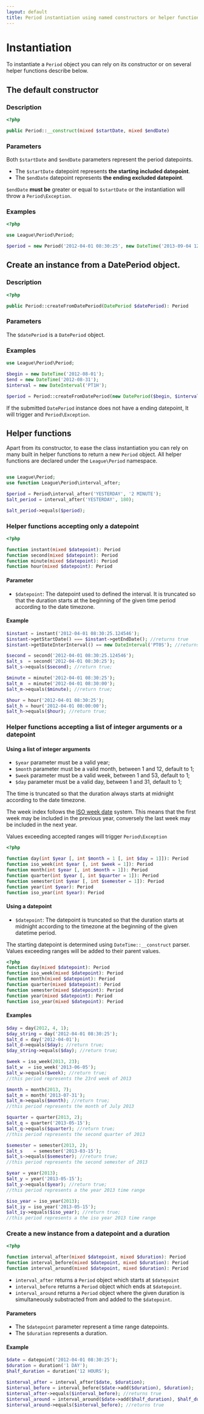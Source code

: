 ```yaml
---
layout: default
title: Period instantiation using named constructors or helper functions
---
```


# Instantiation

To instantiate a `Period` object you can rely on its constructor or on several helper functions describe below.

## The default constructor

### Description

~~~php
<?php

public Period::__construct(mixed $startDate, mixed $endDate)
~~~

### Parameters

Both `$startDate` and `$endDate` parameters represent the period datepoints.

- The `$startDate` datepoint represents **the starting included datepoint**.
- The `$endDate` datepoint represents **the ending excluded datepoint**.

`$endDate` **must be** greater or equal to `$startDate` or the instantiation will throw a `Period\Exception`.

### Examples

~~~php
<?php

use League\Period\Period;

$period = new Period('2012-04-01 08:30:25', new DateTime('2013-09-04 12:35:21'));
~~~

## Create an instance from a DatePeriod object.

### Description

~~~php
<?php

public Period::createFromDatePeriod(DatePeriod $datePeriod): Period
~~~

### Parameters

The `$datePeriod` is a `DatePeriod` object.

### Examples

~~~php
use League\Period\Period;

$begin = new DateTime('2012-08-01');
$end = new DateTime('2012-08-31');
$interval = new DateInterval('PT1H');

$period = Period::createFromDatePeriod(new DatePeriod($begin, $interval, $end));
~~~

<p class="message-warning">If the submitted <code>DatePeriod</code> instance does not have a ending datepoint, It will trigger and <code>Period\Exception</code>.</p>


## Helper functions

Apart from its constructor, to ease the class instantiation you can rely on many built in helper functions to return a new `Period` object. All helper functions are declared under the `League\Period` namespace.

~~~php

use League\Period;
use function League\Period\interval_after;

$period = Period\interval_after('YESTERDAY', '2 MINUTE');
$alt_period = interval_after('YESTERDAY', 180);

$alt_period->equals($period);
~~~

### Helper functions accepting only a datepoint

~~~php
<?php

function instant(mixed $datepoint): Period
function second(mixed $datepoint): Period
function minute(mixed $datepoint): Period
function hour(mixed $datepoint): Period
~~~

#### Parameter

- `$datepoint`: The datepoint used to defined the interval. It is truncated so that the duration starts at the beginning of the given time period according to the date timezone.

#### Example

~~~php
$instant = instant('2012-04-01 08:30:25.124546');
$instant->getStartDate() === $instant->getEndDate(); //returns true
$instant->getDateInterInterval() == new DateInterval('PT0S'); //returns true

$second = second('2012-04-01 08:30:25.124546');
$alt_s  = second('2012-04-01 08:30:25');
$alt_s->equals($second); //return true;

$minute = minute('2012-04-01 08:30:25');
$alt_m  = minute('2012-04-01 08:30:00');
$alt_m->equals($minute); //return true;

$hour = hour('2012-04-01 08:30:25');
$alt_h = hour('2012-04-01 08:00:00');
$alt_h->equals($hour); //return true;
~~~

### Helper functions accepting a list of integer arguments or a datepoint

#### Using a list of integer arguments

- `$year` parameter must be a valid year;
- `$month` parameter must be a valid month, between 1 and 12, default to 1;
- `$week` parameter must be a valid week, between 1 and 53, default to 1;
- `$day` parameter must be a valid day, between 1 and 31, default to 1;

The time is truncated so that the duration always starts at midnight according to the date timezone.

<p class="message-notice">The week index follows the <a href="https://en.wikipedia.org/wiki/ISO_week_date" target="_blank">ISO week date</a> system. This means that the first week may be included in the previous year, conversely the last week may be included in the next year.</p>

<p class="message-warning">Values exceeding accepted ranges will trigger <code>Period\Exception</code></p>

~~~php
<?php

function day(int $year [, int $month = 1 [, int $day = 1]]): Period
function iso_week(int $year [, int $week = 1]): Period
function month(int $year [, int $month = 1]): Period
function quarter(int $year [, int $quarter = 1]): Period
function semester(int $year [, int $semester = 1]): Period
function year(int $year): Period
function iso_year(int $year): Period
~~~

#### Using a datepoint

- `$datepoint`: The datepoint is truncated so that the duration starts at midnight according to the timezone at the beginning of the given datetime period.

<p class="message-warning">The starting datepoint is determined using <code>DateTime::__construct</code> parser. Values exceeding ranges will be added to their parent values.</p>

~~~php
<?php
function day(mixed $datepoint): Period
function iso_week(mixed $datepoint): Period
function month(mixed $datepoint): Period
function quarter(mixed $datepoint): Period
function semester(mixed $datepoint): Period
function year(mixed $datepoint): Period
function iso_year(mixed $datepoint): Period
~~~

#### Examples

~~~php
$day = day(2012, 4, 1);
$day_string = day('2012-04-01 08:30:25');
$alt_d = day('2012-04-01');
$alt_d->equals($day); //return true;
$day_string->equals($day); //return true;

$week = iso_week(2013, 23);
$alt_w  = iso_week('2013-06-05');
$alt_w->equals($week); //return true;
//this period represents the 23rd week of 2013

$month = month(2013, 7);
$alt_m = month('2013-07-31');
$alt_m->equals($month); //return true;
//this period represents the month of July 2013

$quarter = quarter(2013, 2);
$alt_q = quarter('2013-05-15');
$alt_q->equals($quarter); //return true;
//this period represents the second quarter of 2013

$semester = semester(2013, 2);
$alt_s    = semester('2013-03-15');
$alt_s->equals($semester); //return true;
//this period represents the second semester of 2013

$year = year(2013);
$alt_y = year('2013-05-15');
$alt_y->equals($year); //return true;
//this period represents a the year 2013 time range

$iso_year = iso_year(2013);
$alt_iy = iso_year('2013-05-15');
$alt_iy->equals($iso_year); //return true;
//this period represents a the iso year 2013 time range
~~~

### Create a new instance from a datepoint and a duration

~~~php
<?php

function interval_after(mixed $datepoint, mixed $duration): Period
function interval_before(mixed $datepoint, mixed $duration): Period
function interval_around(mixed $datepoint, mixed $duration): Period
~~~

- `interval_after` returns a `Period` object which starts at `$datepoint`
- `interval_before` returns a `Period` object which ends at `$datepoint`.
- `interval_around` returns a `Period` object where the given duration is simultaneously substracted from and added to the `$datepoint`.

#### Parameters

- The `$datepoint` parameter represent a time range datepoints.
- The `$duration` represents a duration.

#### Example

~~~php
$date = datepoint('2012-04-01 08:30:25');
$duration = duration('1 DAY');
$half_duration = duration('12 HOURS');

$interval_after = interval_after($date, $duration);
$interval_before = interval_before($date->add($duration), $duration);
$interval_after->equals($interval_before); //returns true
$interval_around = interval_around($date->add($half_duration), $half_duration);
$interval_around->equals($interval_before); //returns true
~~~